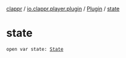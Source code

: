 [clappr](../../index.md) / [io.clappr.player.plugin](../index.md) / [Plugin](index.md) / [state](./state.md)

# state

`open var state: `[`State`](-state/index.md)